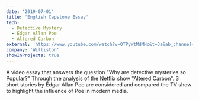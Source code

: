 ```yaml
---
date: '2019-07-01'
title: 'English Capstone Essay'
tech:
  - Detective Mystery
  - Edgar Allan Poe
  - Altered Carbon
external: 'https://www.youtube.com/watch?v=OTPyWtMdMHc&t=3s&ab_channel=KohmeiKadoya'
company: 'Williston'
showInProjects: true
---
```


A video essay that answers the question "Why are detective mysteries so Popular?" Through the analysis of the Netflix show "Altered Carbon". 3 short stories by Edgar Allan Poe are considered and compared the TV show to highlight the influence of Poe in modern media.
